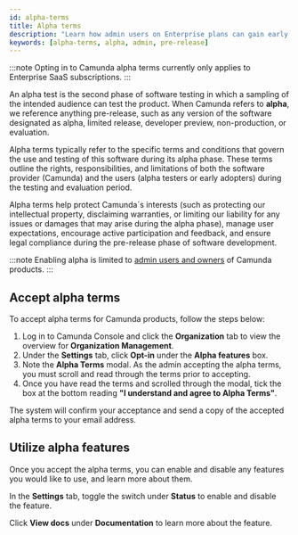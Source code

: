 ```yaml
---
id: alpha-terms
title: Alpha terms
description: "Learn how admin users on Enterprise plans can gain early access to alpha features in Console and Modeler. "
keywords: [alpha-terms, alpha, admin, pre-release]
---
```


:::note
Opting in to Camunda alpha terms currently only applies to Enterprise SaaS subscriptions.
:::

An alpha test is the second phase of software testing in which a sampling of the intended audience can test the product. When Camunda refers to **alpha**, we reference anything pre-release, such as any version of the software designated as alpha, limited release, developer preview, non-production, or evaluation.

Alpha terms typically refer to the specific terms and conditions that govern the use and testing of this software during its alpha phase. These terms outline the rights, responsibilities, and limitations of both the software provider (Camunda) and the users (alpha testers or early adopters) during the testing and evaluation period.

Alpha terms help protect Camunda´s interests (such as protecting our intellectual property, disclaiming warranties, or limiting our liability for any issues or damages that may arise during the alpha phase), manage user expectations, encourage active participation and feedback, and ensure legal compliance during the pre-release phase of software development.

:::note
Enabling alpha is limited to [admin users and owners](/manage-users.md) of Camunda products.
:::

## Accept alpha terms

To accept alpha terms for Camunda products, follow the steps below:

1. Log in to Camunda Console and click the **Organization** tab to view the overview for **Organization Management**.
2. Under the **Settings** tab, click **Opt-in** under the **Alpha features** box.
3. Note the **Alpha Terms** modal. As the admin accepting the alpha terms, you must scroll and read through the terms prior to accepting.
4. Once you have read the terms and scrolled through the modal, tick the box at the bottom reading **"I understand and agree to Alpha Terms"**.

The system will confirm your acceptance and send a copy of the accepted alpha terms to your email address.

## Utilize alpha features

Once you accept the alpha terms, you can enable and disable any features you would like to use, and learn more about them.

In the **Settings** tab, toggle the switch under **Status** to enable and disable the feature.

Click **View docs** under **Documentation** to learn more about the feature.
